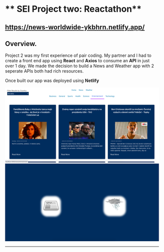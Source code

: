 # ** SEI Project two: Reactathon**

## https://news-worldwide-ykbhrn.netlify.app/

## **Overview.**

Project 2 was my first experience of pair coding. My partner and I had to create a front end app using **React** and **Axios** to consume an **API** in just over 1 day. We made the decision to build a News and Weather app with 2 seperate APIs both had rich resources. 

Once built our app was deployed using **Netlify**

![Homepage screenshot](images/newspage.png)
![News screenshot](images/home.png)

-------------------------
